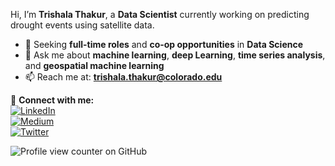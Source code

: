 Hi, I’m **Trishala Thakur**, a **Data Scientist** currently working on predicting drought events using satellite data.

- 🔭 Seeking **full-time roles** and **co-op opportunities** in **Data Science**
- 💬 Ask me about **machine learning**, **deep Learning**, **time series analysis**, and **geospatial machine learning**
- 📫 Reach me at: **trishala.thakur@colorado.edu**

🔹 **Connect with me:**  
[![LinkedIn](https://img.shields.io/badge/LinkedIn-%230077B5?style=flat-square&logo=linkedin&logoColor=white)](https://www.linkedin.com/in/trishala-thakur/)  
[![Medium](https://img.shields.io/badge/Medium-%23000000?style=flat-square&logo=medium&logoColor=white)](https://trrshla.medium.com/)  
[![Twitter](https://img.shields.io/badge/Twitter-%231DA1F2?style=flat-square&logo=twitter&logoColor=white)](https://x.com/trrshla)

![Profile view counter on GitHub](https://komarev.com/ghpvc/?username=trishthakur)
